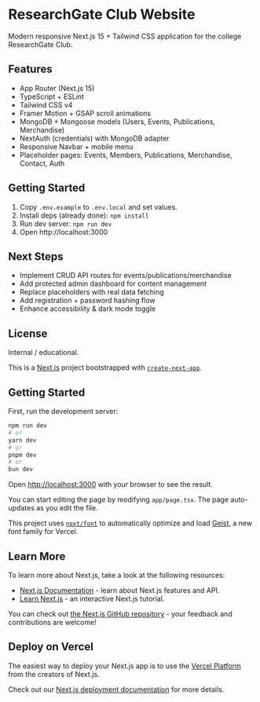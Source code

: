 # ResearchGate Club Website

Modern responsive Next.js 15 + Tailwind CSS application for the college ResearchGate Club.

## Features
- App Router (Next.js 15)
- TypeScript + ESLint
- Tailwind CSS v4
- Framer Motion + GSAP scroll animations
- MongoDB + Mongoose models (Users, Events, Publications, Merchandise)
- NextAuth (credentials) with MongoDB adapter
- Responsive Navbar + mobile menu
- Placeholder pages: Events, Members, Publications, Merchandise, Contact, Auth

## Getting Started
1. Copy `.env.example` to `.env.local` and set values.
2. Install deps (already done): `npm install`
3. Run dev server: `npm run dev`
4. Open http://localhost:3000

## Next Steps
- Implement CRUD API routes for events/publications/merchandise
- Add protected admin dashboard for content management
- Replace placeholders with real data fetching
- Add registration + password hashing flow
- Enhance accessibility & dark mode toggle

## License
Internal / educational.

This is a [Next.js](https://nextjs.org) project bootstrapped with [`create-next-app`](https://nextjs.org/docs/app/api-reference/cli/create-next-app).

## Getting Started

First, run the development server:

```bash
npm run dev
# or
yarn dev
# or
pnpm dev
# or
bun dev
```

Open [http://localhost:3000](http://localhost:3000) with your browser to see the result.

You can start editing the page by modifying `app/page.tsx`. The page auto-updates as you edit the file.

This project uses [`next/font`](https://nextjs.org/docs/app/building-your-application/optimizing/fonts) to automatically optimize and load [Geist](https://vercel.com/font), a new font family for Vercel.

## Learn More

To learn more about Next.js, take a look at the following resources:

- [Next.js Documentation](https://nextjs.org/docs) - learn about Next.js features and API.
- [Learn Next.js](https://nextjs.org/learn) - an interactive Next.js tutorial.

You can check out [the Next.js GitHub repository](https://github.com/vercel/next.js) - your feedback and contributions are welcome!

## Deploy on Vercel

The easiest way to deploy your Next.js app is to use the [Vercel Platform](https://vercel.com/new?utm_medium=default-template&filter=next.js&utm_source=create-next-app&utm_campaign=create-next-app-readme) from the creators of Next.js.

Check out our [Next.js deployment documentation](https://nextjs.org/docs/app/building-your-application/deploying) for more details.
